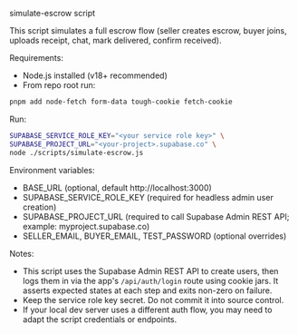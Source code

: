 simulate-escrow script

This script simulates a full escrow flow (seller creates escrow, buyer joins, uploads receipt, chat, mark delivered, confirm received).

Requirements:
- Node.js installed (v18+ recommended)
- From repo root run:

```bash
pnpm add node-fetch form-data tough-cookie fetch-cookie
```

Run:

```bash
SUPABASE_SERVICE_ROLE_KEY="<your service role key>" \
SUPABASE_PROJECT_URL="<your-project>.supabase.co" \
node ./scripts/simulate-escrow.js
```

Environment variables:
- BASE_URL (optional, default http://localhost:3000)
- SUPABASE_SERVICE_ROLE_KEY (required for headless admin user creation)
- SUPABASE_PROJECT_URL (required to call Supabase Admin REST API; example: myproject.supabase.co)
- SELLER_EMAIL, BUYER_EMAIL, TEST_PASSWORD (optional overrides)

Notes:
- This script uses the Supabase Admin REST API to create users, then logs them in via the app's `/api/auth/login` route using cookie jars. It asserts expected states at each step and exits non-zero on failure.
- Keep the service role key secret. Do not commit it into source control.
- If your local dev server uses a different auth flow, you may need to adapt the script credentials or endpoints.